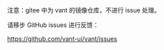注意：gitee 中为 vant 的镜像仓库，不进行 issue 处理。

请移步 GitHub issues 进行反馈：

https://github.com/vant-ui/vant/issues

